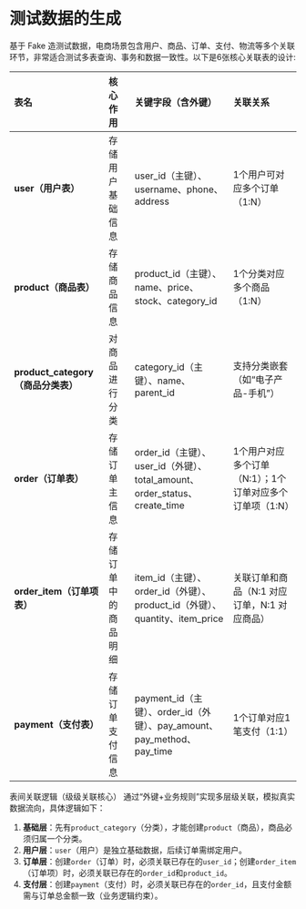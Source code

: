 # 测试数据的生成
基于 Fake 造测试数据，电商场景包含用户、商品、订单、支付、物流等多个关联环节，非常适合测试多表查询、事务和数据一致性。以下是6张核心关联表的设计:

| 表名 | 核心作用 | 关键字段（含外键） | 关联关系 |
| :--- | :--- | :--- | :--- |
| **user（用户表）** | 存储用户基础信息 | user_id（主键）、username、phone、address | 1个用户可对应多个订单（1:N） |
| **product（商品表）** | 存储商品信息 | product_id（主键）、name、price、stock、category_id | 1个分类对应多个商品（1:N） |
| **product_category（商品分类表）** | 对商品进行分类 | category_id（主键）、name、parent_id | 支持分类嵌套（如“电子产品-手机”） |
| **order（订单表）** | 存储订单主信息 | order_id（主键）、user_id（外键）、total_amount、order_status、create_time | 1个用户对应多个订单（N:1）；1个订单对应多个订单项（1:N） |
| **order_item（订单项表）** | 存储订单中的商品明细 | item_id（主键）、order_id（外键）、product_id（外键）、quantity、item_price | 关联订单和商品（N:1 对应订单，N:1 对应商品） |
| **payment（支付表）** | 存储订单支付信息 | payment_id（主键）、order_id（外键）、pay_amount、pay_method、pay_time | 1个订单对应1笔支付（1:1） |


表间关联逻辑（级级关联核心）
通过“外键+业务规则”实现多层级关联，模拟真实数据流向，具体逻辑如下：
1. **基础层**：先有`product_category`（分类），才能创建`product`（商品），商品必须归属一个分类。
2. **用户层**：`user`（用户）是独立基础数据，后续订单需绑定用户。
3. **订单层**：创建`order`（订单）时，必须关联已存在的`user_id`；创建`order_item`（订单项）时，必须关联已存在的`order_id`和`product_id`。
4. **支付层**：创建`payment`（支付）时，必须关联已存在的`order_id`，且支付金额需与订单总金额一致（业务逻辑约束）。